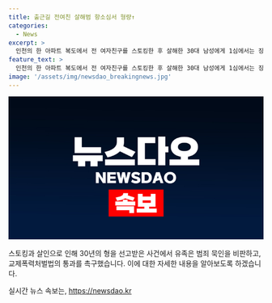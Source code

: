 ```yaml
---
title: 출근길 전여친 살해범 항소심서 형량↑
categories:
  - News
excerpt: >
  인천의 한 아파트 복도에서 전 여자친구를 스토킹한 후 살해한 30대 남성에게 1심에서는 징역 25년, 항소심에서는 추가로 5년이 늘어난 징역 30년이 선고됐다. 피해자의 유족은 교제폭력처벌법 통과를 촉구하며 국가의 범죄 묵인을 비판했다. 법정 최고형인 사형을 구형한 것으로 알려진 겸찰은 법정 최고형인 사형을 구형한 바 있다고 한다. 추가로 피고인은 재판이 진행되는 동안 피해자 탓으로 돌리며 선처를 호소해 왔다. 1주기를 맞아 유족은 눈물을 흘리며 법안 통과를 촉구했다.
feature_text: >
  인천의 한 아파트 복도에서 전 여자친구를 스토킹한 후 살해한 30대 남성에게 1심에서는 징역 25년, 항소심에서는 추가로 5년이 늘어난 징역 30년이 선고됐다. 피해자의 유족은 교제폭력처벌법 통과를 촉구하며 국가의 범죄 묵인을 비판했다. 법정 최고형인 사형을 구형한 것으로 알려진 겸찰은 법정 최고형인 사형을 구형한 바 있다고 한다. 추가로 피고인은 재판이 진행되는 동안 피해자 탓으로 돌리며 선처를 호소해 왔다. 1주기를 맞아 유족은 눈물을 흘리며 법안 통과를 촉구했다.
image: '/assets/img/newsdao_breakingnews.jpg'
---
```


<p><img src="/assets/img/newsdao_breakingnews.jpg" alt="flaretime 속보" /></p>

<p>스토킹과 살인으로 인해 30년의 형을 선고받은 사건에서 유족은 범죄 묵인을 비판하고, 교제폭력처벌법의 통과를 촉구했습니다. 이에 대한 자세한 내용을 알아보도록 하겠습니다.</p>
실시간 뉴스 속보는, <a href="https://newsdao.kr" rel="dofollow">https://newsdao.kr</a>



